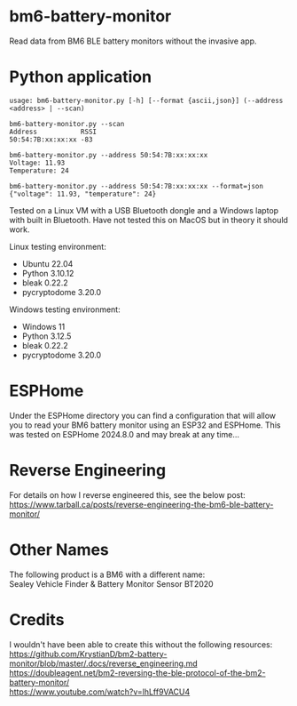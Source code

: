 # bm6-battery-monitor
Read data from BM6 BLE battery monitors without the invasive app.

# Python application
```
usage: bm6-battery-monitor.py [-h] [--format {ascii,json}] (--address <address> | --scan)

bm6-battery-monitor.py --scan
Address           RSSI
50:54:7B:xx:xx:xx -83

bm6-battery-monitor.py --address 50:54:7B:xx:xx:xx
Voltage: 11.93
Temperature: 24

bm6-battery-monitor.py --address 50:54:7B:xx:xx:xx --format=json
{"voltage": 11.93, "temperature": 24}
```
Tested on a Linux VM with a USB Bluetooth dongle and a Windows laptop with built in Bluetooth. Have not tested this on MacOS but in theory it should work. 

Linux testing environment:
- Ubuntu 22.04
- Python 3.10.12
- bleak 0.22.2
- pycryptodome 3.20.0

Windows testing environment:
- Windows 11
- Python 3.12.5
- bleak 0.22.2
- pycryptodome 3.20.0

# ESPHome
Under the ESPHome directory you can find a configuration that will allow you to read your BM6 battery monitor using an ESP32 and ESPHome. This was tested on ESPHome 2024.8.0 and may break at any time...

# Reverse Engineering
For details on how I reverse engineered this, see the below post:  
https://www.tarball.ca/posts/reverse-engineering-the-bm6-ble-battery-monitor/

# Other Names
The following product is a BM6 with a different name:  
Sealey Vehicle Finder & Battery Monitor Sensor BT2020 

# Credits
I wouldn't have been able to create this without the following resources:  
https://github.com/KrystianD/bm2-battery-monitor/blob/master/.docs/reverse_engineering.md  
https://doubleagent.net/bm2-reversing-the-ble-protocol-of-the-bm2-battery-monitor/  
https://www.youtube.com/watch?v=lhLff9VACU4  


